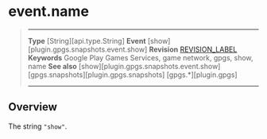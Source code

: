 # event.name

> --------------------- ------------------------------------------------------------------------------------------
> __Type__              [String][api.type.String]
> __Event__             [show][plugin.gpgs.snapshots.event.show]
> __Revision__          [REVISION_LABEL](REVISION_URL)
> __Keywords__          Google Play Games Services, game network, gpgs, show, name
> __See also__          [show][plugin.gpgs.snapshots.event.show]
>						[gpgs.snapshots][plugin.gpgs.snapshots]
>                       [gpgs.*][plugin.gpgs]
> --------------------- ------------------------------------------------------------------------------------------

## Overview

The string `"show"`.